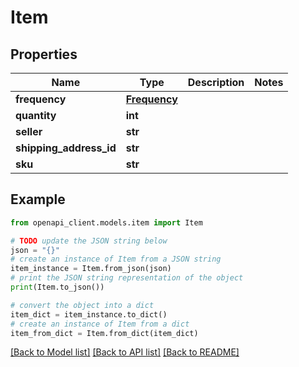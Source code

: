 # Item


## Properties

Name | Type | Description | Notes
------------ | ------------- | ------------- | -------------
**frequency** | [**Frequency**](Frequency.md) |  | 
**quantity** | **int** |  | 
**seller** | **str** |  | 
**shipping_address_id** | **str** |  | 
**sku** | **str** |  | 

## Example

```python
from openapi_client.models.item import Item

# TODO update the JSON string below
json = "{}"
# create an instance of Item from a JSON string
item_instance = Item.from_json(json)
# print the JSON string representation of the object
print(Item.to_json())

# convert the object into a dict
item_dict = item_instance.to_dict()
# create an instance of Item from a dict
item_from_dict = Item.from_dict(item_dict)
```
[[Back to Model list]](../README.md#documentation-for-models) [[Back to API list]](../README.md#documentation-for-api-endpoints) [[Back to README]](../README.md)


